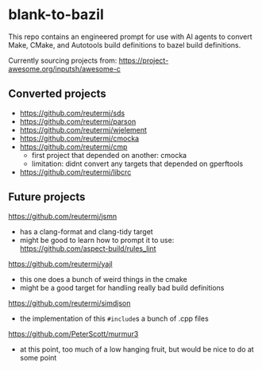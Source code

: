 # blank-to-bazil

This repo contains an engineered prompt for use with AI agents to convert Make, CMake, and Autotools build definitions to bazel build definitions.

Currently sourcing projects from: https://project-awesome.org/inputsh/awesome-c

## Converted projects

* https://github.com/reutermj/sds
* https://github.com/reutermj/parson
* https://github.com/reutermj/wjelement
* https://github.com/reutermj/cmocka
* https://github.com/reutermj/cmp
  * first project that depended on another: cmocka
  * limitation: didnt convert any targets that depended on gperftools
* https://github.com/reutermj/libcrc

## Future projects

https://github.com/reutermj/jsmn
* has a clang-format and clang-tidy target
* might be good to learn how to prompt it to use: https://github.com/aspect-build/rules_lint

https://github.com/reutermj/yajl
* this one does a bunch of weird things in the cmake
* might be a good target for handling really bad build definitions

https://github.com/reutermj/simdjson
* the implementation of this `#include`s a bunch of .cpp files

https://github.com/PeterScott/murmur3
* at this point, too much of a low hanging fruit, but would be nice to do at some point
